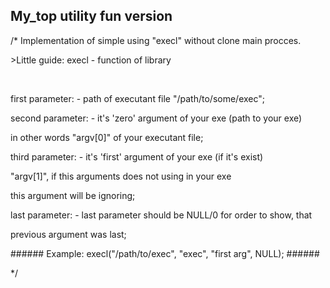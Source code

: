 My_top utility fun version
---

<p>/* Implementation of simple using "execl" without clone main procces.<p/>
<p>>Little guide: execl - function of library <unistd.h> <p/>
<p>  <br/>
<p>   first parameter: - path of executant file "/path/to/some/exec";<p/>
 <p> second parameter: - it's 'zero' argument of your exe (path to your exe)<p/>
<p>              	        in other words "argv[0]" of your executant file;<p/>
<p>   third parameter: - it's 'first' argument of your exe (if it's exist)<p/>
<p>		                     "argv[1]", if this arguments does not using in your exe<p/>
<p>		      	              this argument will be ignoring;<p/>
<p>   last parameter: - last parameter should be NULL/0 for order to show, that<p/>
<p>                   	 	previous argument was last;<p/>
<p><p/>
<p><p/>
<p>  ###### Example:   execl("/path/to/exec", "exec", "first arg", NULL); ######<p/>
*/



